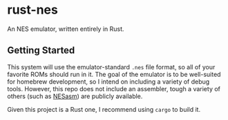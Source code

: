 # rust-nes

An NES emulator, written entirely in Rust.

## Getting Started

This system will use the emulator-standard `.nes` file format, so all of your favorite ROMs should run in it. The goal of the emulator is to be well-suited for homebrew development, so I intend on including a variety of debug tools. However, this repo does not include an assembler, tough a variety of others (such as [NESasm](https://github.com/camsaul/nesasm)) are publicly available.

Given this project is a Rust one, I recommend using `cargo` to build it.
